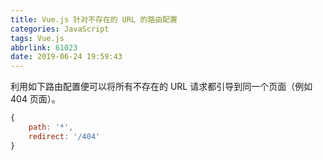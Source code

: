 ```yaml
---
title: Vue.js 针对不存在的 URL 的路由配置
categories: JavaScript
tags: Vue.js
abbrlink: 61023
date: 2019-06-24 19:59:43
---
```

利用如下路由配置便可以将所有不存在的 URL 请求都引导到同一个页面（例如 404 页面）。

```javascript
{
    path: '*',
    redirect: '/404'
}
```

